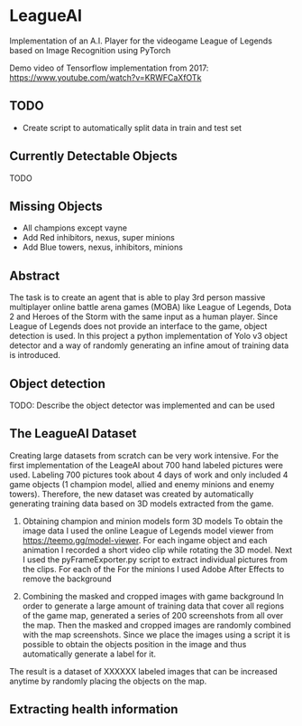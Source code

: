 # LeagueAI
Implementation of an A.I. Player for the videogame League of Legends based on Image Recognition using PyTorch

Demo video of Tensorflow implementation from 2017: https://www.youtube.com/watch?v=KRWFCaXfOTk

## TODO
- Create script to automatically split data in train and test set

## Currently Detectable Objects
TODO

## Missing Objects
- All champions except vayne
- Add Red inhibitors, nexus, super minions
- Add Blue towers, nexus, inhibitors, minions

## Abstract
The task is to create an agent that is able to play 3rd person massive multiplayer online battle arena games (MOBA) like League of Legends, Dota 2 and Heroes of the Storm with the same input as a human player.
Since League of Legends does not provide an interface to the game, object detection is used.
In this project a python implementation of Yolo v3 object detector and a way of randomly generating an infine amout of training data is introduced.

## Object detection
TODO: Describe the object detector was implemented and can be used

## The LeagueAI Dataset
Creating large datasets from scratch can be very work intensive.
For the first implementation of the LeageAI about 700 hand labeled pictures were used.
Labeling 700 pictures took about 4 days of work and only included 4 game objects (1 champion model, allied and enemy minions and enemy towers).
Therefore, the new dataset was created by automatically generating training data based on 3D models extracted from the game.

1. Obtaining champion and minion models form 3D models
To obtain the image data I used the online League of Legends model viewer from https://teemo.gg/model-viewer.
For each ingame object and each animation I recorded a short video clip while rotating the 3D model.
Next I used the pyFrameExporter.py script to extract individual pictures from the clips.
For each of the 
For the minions I used Adobe After Effects to remove the background

2. Combining the masked and cropped images with game background 
In order to generate a large amount of training data that cover all regions of the game map, generated a series of 200 screenshots from all over the map.
Then the masked and cropped images are randomly combined with the map screenshots.
Since we place the images using a script it is possible to obtain the objects position in the image and thus automatically generate a label for it.

The result is a dataset of XXXXXX labeled images that can be increased anytime by randomly placing the objects on the map.

## Extracting health information
